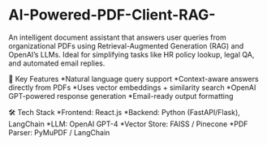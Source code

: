 # AI-Powered-PDF-Client-RAG-
An intelligent document assistant that answers user queries from organizational PDFs using Retrieval-Augmented Generation (RAG) and OpenAI’s LLMs. Ideal for simplifying tasks like HR policy lookup, legal QA, and automated email replies.

🚀 Key Features
*Natural language query support
*Context-aware answers directly from PDFs
*Uses vector embeddings + similarity search
*OpenAI GPT-powered response generation
*Email-ready output formatting

🛠 Tech Stack
*Frontend: React.js
*Backend: Python (FastAPI/Flask), LangChain
*LLM: OpenAI GPT-4
*Vector Store: FAISS / Pinecone
*PDF Parser: PyMuPDF / LangChain
